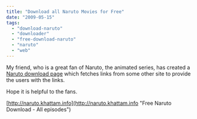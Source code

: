 ```yaml
---
title: "Download all Naruto Movies for Free"
date: "2009-05-15"
tags: 
  - "download-naruto"
  - "downloader"
  - "free-download-naruto"
  - "naruto"
  - "web"
---
```


My friend, who is a great fan of Naruto, the animated series, has created a [Naruto download page](http://naruto.khattam.info "Free Naruto Download") which fetches links from some other site to provide the users with the links.

Hope it is helpful to the fans.

[http://naruto.khattam.info](http://naruto.khattam.info "Free Naruto Download - All episodes")
